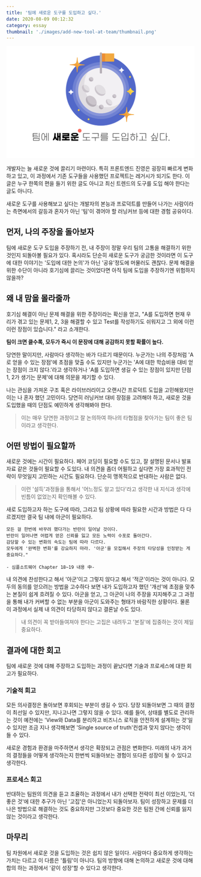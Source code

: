 ```yaml
---
title: '팀에 새로운 도구를 도입하고 싶다.'
date: 2020-08-09 00:12:32
category: essay
thumbnail: './images/add-new-tool-at-team/thumbnail.png'
---
```


![image](./images/add-new-tool-at-team/thumbnail.png)

개발자는 늘 새로운 것에 끌리기 마련이다. 특히 프론트엔드 진영은 굉장히 빠르게 변화하고 있고, 이 과정에서 기존 도구들을 사용했던 프로젝트는 레거시가 되기도 한다.  이 글은 누구 한쪽의 편을 들기 위한 글도 아니고 최신 트렌드의 도구를 도입 해야 한다는 글도 아니다.

새로운 도구를 사용해보고 싶다는 개발자의 본능과 프로덕트를 만들어 나가는 사람이라는 측면에서의 갈등과 혼자가 아닌 '팀'이 겪어야 할 러닝커브 등에 대한 경험 공유이다.

## 먼저, 나의 주장을 돌아보자

팀에 새로운 도구 도입을 주장하기 전, 내 주장이 정말 우리 팀의 고통을 해결하기 위한 것인지 되돌아볼 필요가 있다. 혹시라도 단순히 새로운 도구가 궁금한 것이라면 이 도구에 대한 이야기는 '도입에 대한 논의'가 아닌 '공유'정도에 머물러도 괜찮다. 문제 해결을 위한 수단이 아니라 호기심에 끌리는 것이었다면 아직 팀에  도입을 주장하기엔 위험하지 않을까?

## 왜 내 맘을 몰라줄까

호기심 해결이 아닌 문제 해결을 위한 주장이라는 확신을 얻고, "A를 도입하면 현재 우리가 겪고 있는 문제1, 2, 3을 해결할 수 있고 Test를 작성하기도 쉬워지고 그 외에 이런 이런 장점이 있습니다." 라고 소개한다.

**팀이 크면 클수록, 모두가 즉시 이 문장에 대해 공감하지 못할 확률이 높다.**

당연한 말이지만, 사람마다 생각하는 바가 다르기 때문이다. 누군가는 나의 주장처럼 'A로 얻을 수 있는 장점'에 초점을 맞출 수도 있지만 누군가는 'A에 대한 학습비용 대비 얻는 장점이 크지 않다.'라고 생각하거나 'A를 도입하면 생길 수 있는 장점이 있지만 단점 1, 2가 생기는 문제'에 대해 의문을 제기할 수 있다.

나는 관심을 가져온 구조 혹은 라이브러리이고 오랜시간 프로덕트 도입을 고민해왔지만 이는 나 혼자 했던 고민이다. 당연히 러닝커브 대비 장점을 고려해야 하고, 새로운 것을 도입했을 때의 단점도 예민하게 생각해봐야 한다.

> 이는 매우 당연한 과정이고 잘 논의하여 하나의 타협점을 찾아가는 팀이 좋은 팀이라고 생각한다.

## 어떤 방법이 필요할까

새로운 것에는 시간이 필요하다. 페어 코딩이 필요할 수도 있고, 잘 설명된 문서나 발표자료 같은 것들이 필요할 수 도있다. 내 의견을 좀더 어필하고 싶다면 가장 효과적인 전략이 무엇일지 고민하는 시간도 필요하다. 단순히 맹목적으로 반대하는 사람은 없다.

> 이런 '설득'과정들을 통해서 '어느정도 알고 있다'라고 생각한 내 지식과 생각에 빈틈이 없었는지 확인해볼 수 있다.

새로 도입하고자 하는 도구에 따라, 그리고 팀 상황에 따라 필요한 시간과 방법은 다 다르겠지만 결국 팀 내에 아군이 필요하다.

```
모든 걸 한번에 바꾸려 했다가는 반란이 일어날 것이다.
반란이 일어나면 어렵게 얻은 신뢰를 잃고 모든 노력이 수포로 돌아간다.
감당할 수 있는 변화의 속도는 팀에 따라 다르다.
모두에게 '완벽한 변화'를 강요하지 마라. '아군'을 모집해서 주장의 타당성을 인정받는 게 중요하다."

- 심플소트웨어 Chapter 18~19 내용 中-
```

내 의견에 찬성한다고 해서 '아군'이고 그렇지 않다고 해서 '적군'이라는 것이 아니다. 모두의 동의를 얻으려는 방법을 고수하다 보면 내가 도입하고자 했던 '개선'에 초점을 맞추는 본질이 쉽게 흐려질 수 있다. 아군을 얻고, 그 아군이 나의 주장을 지지해주고 그 과정을 통해 내가 커버할 수 없는 부분을 아군이 도와주는 형태가 바람직한 상황이다. 물론 이 과정에서 실제 내 의견이 타당하지 않다고 결론날 수도 있다.

> 내 의견이 꼭 받아들여져야 한다는 고집은 내려두고 '본질'에 집중하는 것이 제일 중요하다.

## 결과에 대한 회고

팀에 새로운 것에 대해 주장하고 도입하는 과정이 끝났다면 기술과 프로세스에 대한 회고가 필요하다.

### 기술적 회고

모든 의사결정은 돌아보면 후회되는 부분이 생길 수 있다. 당장 되돌아보면 그 때의 결정이 최선일 수 있지만, 지나고나면 그렇지 않을 수 있다. 예를 들어, 상태를 별도로 관리하는 것이 예전에는 'View와 Data를 분리하고 비즈니스 로직을 안전하게 설계하는 것'일수 있지만 조금 지나 생각해보면 'Single source of truth'컨셉과 맞지 않다는 생각이 들 수 있다.

새로운 경험과 환경을 마주하면서 생각은 확장되고 관점은 변화한다. 미래의 내가 과거의 결정들을 어떻게 생각하는지 한번씩 되돌아보는 경험이 또다른 성장이 될 수 있다고 생각한다.

### 프로세스 회고

반대하는 팀원의 의견을 듣고 조율하는 과정에서 내가 선택한 전략이 최선 이었는지, '더 좋은 것'에 대한 추구가 아닌 '고집'은 아니었는지 되돌아보자. 팀이 성장하고 문제를 더 나은 방법으로 해결하는 것도 중요하지만 그것보다 중요한 것은 팀원 간에 신뢰를 잃지 않는 것이라고 생각한다.

## 마무리

팀 차원에서 새로운 것을 도입하는 것은 쉽지 않은 일이다. 사람마다 중요하게 생각하는 가치는 다르고 이 다름은 '틀림'이 아니다. 팀의 방향에 대해 논의하고 새로운 것에 대해 합의 하는 과정에서 '같이 성장'할 수 있다고 생각한다.
